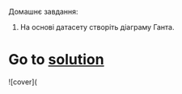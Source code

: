 Домашнє завдання:
1. На основі датасету створіть діаграму Ганта.
# Go to [solution](https://public.tableau.com/app/profile/.48972542/viz/24Tableau_Marathon_2_0/Dashboard2?publish=yes)
![cover](
